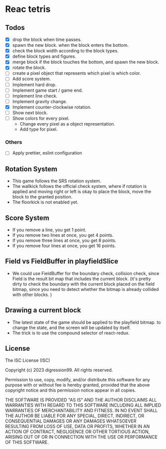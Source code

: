 # Reac tetris

## Todos

- [x] drop the block when time passes.
- [x] spawn the new block. when the block enters the bottom.
- [x] check the block width according to the block types.
- [x] define block types and figures.
- [x] merge block if the block touches the bottom, and spawn the new block.
- [x] rotate the block.
- [ ] create a pixel object that represents which pixel is which color.
- [ ] Add score system.
- [ ] Implement hard drop.
- [ ] Implement game start / game end.
- [ ] Implement line check.
- [ ] Implement gravity change.
- [x] Implement counter-clockwise rotation.
- [ ] Show next block.
- [ ] Show colors for every pixel.
  - Change every pixel as a object representation.
  - Add type for pixel.

### Others

- [ ] Apply prettier, eslint configuration

## Rotation System

- This game follows the SRS rotation system.
- The wallkick follows the official check system,
  where if rotation is applied and moving right or left is okay
  to place the block, move the block to the granted position.
- The floorkick is not enabled yet.

## Score System

- If you remove a line, you get 1 point.
- If you remove two lines at once, you get 4 points.
- If you remove three lines at once, you get 8 points.
- If you remove four lines at once, you get 16 points.

## Field vs FieldBuffer in playfieldSlice

- We could use FieldBuffer for the boundary check, collision check,
  since Field is the result bit map that includes the current block.
  (it's pretty dirty to check the boundary with the current block placed
  on the field bitmap, since you need to detect whether the bitmap is
  already collided with other blocks.
  )

## Drawing a current block

- The latest state of the game should be applied to the playfield bitmap.
  to change the state, and the screen will be updated by itself.
- The trick is to use the compound selector of react-redux.

## License

The ISC License (ISC)

Copyright (c) 2023 digression99. All rights reserved.

Permission to use, copy, modify, and/or distribute this software for any purpose with or without fee is hereby granted, provided that the above copyright notice and this permission notice appear in all copies.

THE SOFTWARE IS PROVIDED "AS IS" AND THE AUTHOR DISCLAIMS ALL WARRANTIES WITH REGARD TO THIS SOFTWARE INCLUDING ALL IMPLIED WARRANTIES OF MERCHANTABILITY AND FITNESS. IN NO EVENT SHALL THE AUTHOR BE LIABLE FOR ANY SPECIAL, DIRECT, INDIRECT, OR CONSEQUENTIAL DAMAGES OR ANY DAMAGES WHATSOEVER RESULTING FROM LOSS OF USE, DATA OR PROFITS, WHETHER IN AN ACTION OF CONTRACT, NEGLIGENCE OR OTHER TORTIOUS ACTION, ARISING OUT OF OR IN CONNECTION WITH THE USE OR PERFORMANCE OF THIS SOFTWARE.
